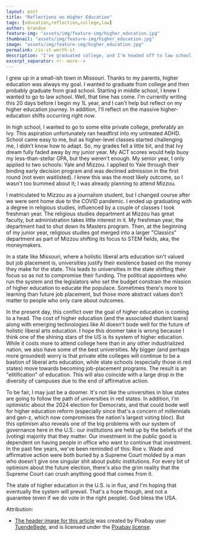 ```yaml
---
layout: post
title: "Reflections on Higher Education"
tags: [education,reflection,college,law]
author: brandon
feature-img: "assets/img/feature-img/higher_education.jpg"
thumbnail: "assets/img/feature-img/higher_education.jpg"
image: "assets/img/feature-img/higher_education.jpg"
permalink: /is-it-worth-it
description: "I've graduated college, and I'm headed off to law school. I now wanna reflect on that and the broader state of higher education."
excerpt_separator: <!--more-->
---
```


I grew up in a small-ish town in Missouri. Thanks to my parents, higher education was always my goal. I wanted to graduate from college and then probably graduate from grad school. Starting in middle school, I knew I wanted to go to law school. Well, that time has come. I'm currently writing this 20 days before I begin my 1L year, and I can't help but reflect on my higher education journey. In addition, I'll reflect on the massive higher-education shifts occurring right now.

<!--more-->

In high school, I wanted to go to some elite private college, preferably an Ivy. This aspiration unfortunately ran headfirst into my untreated ADHD. School came easy to me, but as higher-level classes started challenging me, I didn't know how to adapt. So, my grades fell a little bit, and that Ivy dream fully faded away by my junior year. My ACT scores would help buoy my less-than-stellar GPA, but they weren't enough. My senior year, I only applied to two schools: Yale and Mizzou. I applied to Yale through their binding early decision program and was declined admission in the first round (not even waitlisted). I knew this was the most likely outcome, so I wasn't too bummed about it; I was already planning to attend Mizzou.

I matriculated to Mizzou as a journalism student, but I changed course after we were sent home due to the COVID pandemic. I ended up graduating with a degree in religious studies, influenced by a couple of classes I took freshman year. The religious studies department at Mizzou has great faculty, but administration takes little interest in it. My freshman year, the department had to shut down its Masters program. Then, at the beginning of my junior year, religious studies got merged into a larger "Classics" department as part of Mizzou shifting its focus to STEM fields, aka, the moneymakers.

In a state like Missouri, where a holistic liberal arts education isn't valued but job placement is, universities justify their existence based on the money they make for the state. This leads to universities in the state shifting their focus so as not to compromise their funding. The political appointees who run the system and the legislators who set the budget constrain the mission of higher education to educate the populace. Sometimes there's more to learning than future job placement, but those more abstract values don't matter to people who only care about outcomes.

In the present day, this conflict over the goal of higher education is coming to a head. The cost of higher education (and the associated student loans) along with emerging technologies like AI doesn't bode well for the future of holistic liberal arts education. I hope this doomer take is wrong because I think one of the shining stars of the US is its system of higher education. While it costs more to attend college here than in any other industrialized nation, we also have some of the best universities. My bigger (and perhaps more grounded) worry is that private elite colleges will continue to be a bastion of liberal arts education, while state schools (especially those in red states) move towards becoming job-placement programs. The result is an "elitification" of education. This will also coincide with a large drop in the diversity of campuses due to the end of affirmative action.

To be fair, I may just be a doomer. It's not like the universities in blue states are going to follow the path of universities in red states. In addition, I'm optimistic about the 2024 election for Democrats, and that could bode well for higher education reform (especially since that's a concern of millennials and gen-z, which now compromises the nation's largest voting bloc). But this optimism also reveals one of the big problems with our system of governance here in the U.S.: our institutions are held up by the beliefs of the (voting) majority that they matter. Our investment in the public good is dependent on having people in office who want to continue that investment. In the past few years, we've been reminded of this: Roe v. Wade and affirmative action were both buried by a Supreme Court molded by a man who doesn't give one singular shit about public institutions. For every bit of optimism about the future election, there's also the grim reality that the Supreme Court can crush anything good that comes from it.

The state of higher education in the U.S. is in flux, and I'm hoping that eventually the system will prevail. That's a hope though, and not a guarantee (even if we do vote in the right people). God bless the USA.

Attribution:

* [The header image for this article](https://pixabay.com/photos/library-books-dublin-ireland-2507902/) was created by Pixabay user [TuendeBede](https://pixabay.com/users/tuendebede-3187213/), and is licensed under the [Pixabay license](https://pixabay.com/service/license/).
